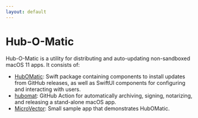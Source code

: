 ```yaml
---
layout: default
---
```


# Hub-O-Matic

Hub-O-Matic is a utility for distributing and auto-updating non-sandboxed macOS 11 apps. It consists of:


* [HubOMatic](https://github.com/hubomatic/HubOMatic): Swift package containing components to install updates from GitHub releases, as well as SwiftUI components for configuring and interacting with users.
* [hubomat](https://github.com/hubomatic/hubomat): GitHub Action for automatically archiving, signing, notarizing, and releasing a stand-alone macOS app.
* [MicroVector](https://github.com/hubomatic/MicroVector): Small sample app that demonstrates HubOMatic.


